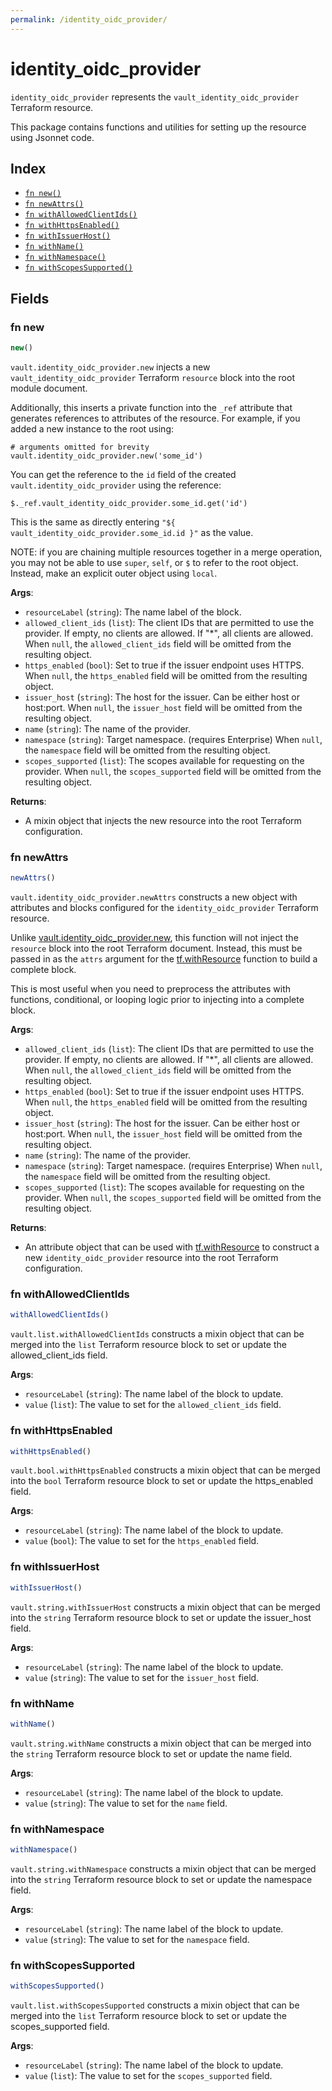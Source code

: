 ```yaml
---
permalink: /identity_oidc_provider/
---
```


# identity_oidc_provider

`identity_oidc_provider` represents the `vault_identity_oidc_provider` Terraform resource.



This package contains functions and utilities for setting up the resource using Jsonnet code.


## Index

* [`fn new()`](#fn-new)
* [`fn newAttrs()`](#fn-newattrs)
* [`fn withAllowedClientIds()`](#fn-withallowedclientids)
* [`fn withHttpsEnabled()`](#fn-withhttpsenabled)
* [`fn withIssuerHost()`](#fn-withissuerhost)
* [`fn withName()`](#fn-withname)
* [`fn withNamespace()`](#fn-withnamespace)
* [`fn withScopesSupported()`](#fn-withscopessupported)

## Fields

### fn new

```ts
new()
```


`vault.identity_oidc_provider.new` injects a new `vault_identity_oidc_provider` Terraform `resource`
block into the root module document.

Additionally, this inserts a private function into the `_ref` attribute that generates references to attributes of the
resource. For example, if you added a new instance to the root using:

    # arguments omitted for brevity
    vault.identity_oidc_provider.new('some_id')

You can get the reference to the `id` field of the created `vault.identity_oidc_provider` using the reference:

    $._ref.vault_identity_oidc_provider.some_id.get('id')

This is the same as directly entering `"${ vault_identity_oidc_provider.some_id.id }"` as the value.

NOTE: if you are chaining multiple resources together in a merge operation, you may not be able to use `super`, `self`,
or `$` to refer to the root object. Instead, make an explicit outer object using `local`.

**Args**:
  - `resourceLabel` (`string`): The name label of the block.
  - `allowed_client_ids` (`list`): The client IDs that are permitted to use the provider. If empty, no clients are allowed. If &#34;*&#34;, all clients are allowed. When `null`, the `allowed_client_ids` field will be omitted from the resulting object.
  - `https_enabled` (`bool`): Set to true if the issuer endpoint uses HTTPS. When `null`, the `https_enabled` field will be omitted from the resulting object.
  - `issuer_host` (`string`): The host for the issuer. Can be either host or host:port. When `null`, the `issuer_host` field will be omitted from the resulting object.
  - `name` (`string`): The name of the provider.
  - `namespace` (`string`): Target namespace. (requires Enterprise) When `null`, the `namespace` field will be omitted from the resulting object.
  - `scopes_supported` (`list`): The scopes available for requesting on the provider. When `null`, the `scopes_supported` field will be omitted from the resulting object.

**Returns**:
- A mixin object that injects the new resource into the root Terraform configuration.


### fn newAttrs

```ts
newAttrs()
```


`vault.identity_oidc_provider.newAttrs` constructs a new object with attributes and blocks configured for the `identity_oidc_provider`
Terraform resource.

Unlike [vault.identity_oidc_provider.new](#fn-new), this function will not inject the `resource`
block into the root Terraform document. Instead, this must be passed in as the `attrs` argument for the
[tf.withResource](https://github.com/tf-libsonnet/core/tree/main/docs#fn-withresource) function to build a complete block.

This is most useful when you need to preprocess the attributes with functions, conditional, or looping logic prior to
injecting into a complete block.

**Args**:
  - `allowed_client_ids` (`list`): The client IDs that are permitted to use the provider. If empty, no clients are allowed. If &#34;*&#34;, all clients are allowed. When `null`, the `allowed_client_ids` field will be omitted from the resulting object.
  - `https_enabled` (`bool`): Set to true if the issuer endpoint uses HTTPS. When `null`, the `https_enabled` field will be omitted from the resulting object.
  - `issuer_host` (`string`): The host for the issuer. Can be either host or host:port. When `null`, the `issuer_host` field will be omitted from the resulting object.
  - `name` (`string`): The name of the provider.
  - `namespace` (`string`): Target namespace. (requires Enterprise) When `null`, the `namespace` field will be omitted from the resulting object.
  - `scopes_supported` (`list`): The scopes available for requesting on the provider. When `null`, the `scopes_supported` field will be omitted from the resulting object.

**Returns**:
  - An attribute object that can be used with [tf.withResource](https://github.com/tf-libsonnet/core/tree/main/docs#fn-withresource) to construct a new `identity_oidc_provider` resource into the root Terraform configuration.


### fn withAllowedClientIds

```ts
withAllowedClientIds()
```

`vault.list.withAllowedClientIds` constructs a mixin object that can be merged into the `list`
Terraform resource block to set or update the allowed_client_ids field.



**Args**:
  - `resourceLabel` (`string`): The name label of the block to update.
  - `value` (`list`): The value to set for the `allowed_client_ids` field.


### fn withHttpsEnabled

```ts
withHttpsEnabled()
```

`vault.bool.withHttpsEnabled` constructs a mixin object that can be merged into the `bool`
Terraform resource block to set or update the https_enabled field.



**Args**:
  - `resourceLabel` (`string`): The name label of the block to update.
  - `value` (`bool`): The value to set for the `https_enabled` field.


### fn withIssuerHost

```ts
withIssuerHost()
```

`vault.string.withIssuerHost` constructs a mixin object that can be merged into the `string`
Terraform resource block to set or update the issuer_host field.



**Args**:
  - `resourceLabel` (`string`): The name label of the block to update.
  - `value` (`string`): The value to set for the `issuer_host` field.


### fn withName

```ts
withName()
```

`vault.string.withName` constructs a mixin object that can be merged into the `string`
Terraform resource block to set or update the name field.



**Args**:
  - `resourceLabel` (`string`): The name label of the block to update.
  - `value` (`string`): The value to set for the `name` field.


### fn withNamespace

```ts
withNamespace()
```

`vault.string.withNamespace` constructs a mixin object that can be merged into the `string`
Terraform resource block to set or update the namespace field.



**Args**:
  - `resourceLabel` (`string`): The name label of the block to update.
  - `value` (`string`): The value to set for the `namespace` field.


### fn withScopesSupported

```ts
withScopesSupported()
```

`vault.list.withScopesSupported` constructs a mixin object that can be merged into the `list`
Terraform resource block to set or update the scopes_supported field.



**Args**:
  - `resourceLabel` (`string`): The name label of the block to update.
  - `value` (`list`): The value to set for the `scopes_supported` field.
